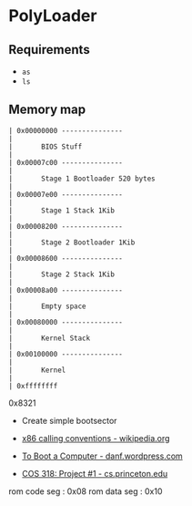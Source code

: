 # PolyLoader

## Requirements

* `as`
* `ls`

## Memory map
```
| 0x00000000 ---------------
|
|       BIOS Stuff
|
| 0x00007c00 ---------------
|
|       Stage 1 Bootloader 520 bytes
|
| 0x00007e00 ---------------
|
|       Stage 1 Stack 1Kib
|
| 0x00008200 ---------------
|
|       Stage 2 Bootloader 1Kib
|
| 0x00008600 ---------------
|
|       Stage 2 Stack 1Kib
|
| 0x00008a00 ---------------
|
|       Empty space
|
| 0x00080000 ---------------
|
|       Kernel Stack
|
| 0x00100000 ---------------
|
|       Kernel
|
| 0xffffffff
```

0x8321
* Create simple bootsector

* [x86 calling conventions - wikipedia.org](https://en.wikipedia.org/wiki/X86_calling_conventions#System_V_AMD64_ABI)
* [To Boot a Computer - danf.wordpress.com](https://danf.wordpress.com/2011/01/04/to-boot-a-computer/)
* [COS 318: Project #1 - cs.princeton.edu](http://www.cs.princeton.edu/courses/archive/fall04/cos318/projects/1.html)

rom code seg : 0x08
rom data seg : 0x10

